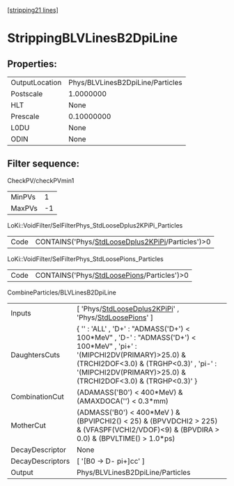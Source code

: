 [[stripping21 lines]](./stripping21-index)

# StrippingBLVLinesB2DpiLine

## Properties:

|                |                                  |
|----------------|----------------------------------|
| OutputLocation | Phys/BLVLinesB2DpiLine/Particles |
| Postscale      | 1.0000000                        |
| HLT            | None                             |
| Prescale       | 0.10000000                       |
| L0DU           | None                             |
| ODIN           | None                             |

## Filter sequence:

CheckPV/checkPVmin1

|        |     |
|--------|-----|
| MinPVs | 1   |
| MaxPVs | -1  |

LoKi::VoidFilter/SelFilterPhys_StdLooseDplus2KPiPi_Particles

|      |                                                                                                        |
|------|--------------------------------------------------------------------------------------------------------|
| Code | CONTAINS('Phys/[StdLooseDplus2KPiPi](./stripping21-commonparticles-stdloosedplus2kpipi)/Particles')\>0 |

LoKi::VoidFilter/SelFilterPhys_StdLoosePions_Particles

|      |                                                                                            |
|------|--------------------------------------------------------------------------------------------|
| Code | CONTAINS('Phys/[StdLoosePions](./stripping21-commonparticles-stdloosepions)/Particles')\>0 |

CombineParticles/BLVLinesB2DpiLine

|                  |                                                                                                                                                                                                                                          |
|------------------|------------------------------------------------------------------------------------------------------------------------------------------------------------------------------------------------------------------------------------------|
| Inputs           | [ 'Phys/[StdLooseDplus2KPiPi](./stripping21-commonparticles-stdloosedplus2kpipi)' , 'Phys/[StdLoosePions](./stripping21-commonparticles-stdloosepions)' ]                                                                              |
| DaughtersCuts    | { '' : 'ALL' , 'D+' : "ADMASS('D+') \< 100\*MeV" , 'D-' : "ADMASS('D+') \< 100\*MeV" , 'pi+' : '(MIPCHI2DV(PRIMARY)\>25.0) & (TRCHI2DOF\<3.0) & (TRGHP\<0.3)' , 'pi-' : '(MIPCHI2DV(PRIMARY)\>25.0) & (TRCHI2DOF\<3.0) & (TRGHP\<0.3)' } |
| CombinationCut   | (ADAMASS('B0') \< 400\*MeV) & (AMAXDOCA('') \< 0.3\*mm)                                                                                                                                                                                  |
| MotherCut        | (ADMASS('B0') \< 400\*MeV ) & (BPVIPCHI2() \< 25) & (BPVVDCHI2 \> 225) & (VFASPF(VCHI2/VDOF)\<9) & (BPVDIRA \> 0.0) & (BPVLTIME() \> 1.0\*ps)                                                                                            |
| DecayDescriptor  | None                                                                                                                                                                                                                                     |
| DecayDescriptors | [ '[B0 -\> D- pi+]cc' ]                                                                                                                                                                                                              |
| Output           | Phys/BLVLinesB2DpiLine/Particles                                                                                                                                                                                                         |
